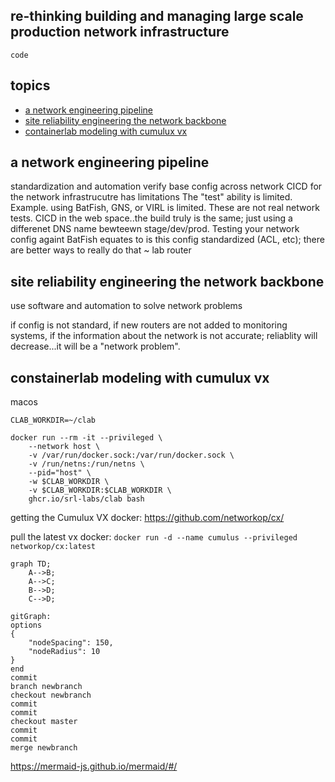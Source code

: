 ## re-thinking building and managing large scale production network infrastructure

`code`

## topics
* [a network engineering pipeline](#a-network-engineering-pipeline)
* [site reliability engineering the network backbone](#site-reliability-engineering-the-network-backbone)
* [containerlab modeling with cumulux vx](#containerlab-modeling-with-cumulus-vx)


## a network engineering pipeline
standardization and automation
verify base config across network
CICD for the network infrastrucutre has limitations
The "test" ability is limited.   Example. using BatFish, GNS, or VIRL is limited.
These are not real network tests.
CICD in the web space..the build truly is the same; just using a differenet DNS name bewteewn stage/dev/prod.
Testing your network config againt BatFish equates to is this config standardized (ACL, etc); there are better ways to really do that ~ lab router


## site reliability engineering the network backbone
use software and automation to solve network problems

if config is not standard, if new routers are not added to monitoring systems, if the information about the network is not accurate; reliablity will decrease...it will be a "network problem". 

## constainerlab modeling with cumulux vx

macos

```
CLAB_WORKDIR=~/clab

docker run --rm -it --privileged \
    --network host \
    -v /var/run/docker.sock:/var/run/docker.sock \
    -v /run/netns:/run/netns \
    --pid="host" \
    -w $CLAB_WORKDIR \
    -v $CLAB_WORKDIR:$CLAB_WORKDIR \
    ghcr.io/srl-labs/clab bash
```
getting the Cumulux VX docker:
https://github.com/networkop/cx/

pull the latest vx docker:
`docker run -d --name cumulus --privileged networkop/cx:latest`




```mermaid
graph TD;
    A-->B;
    A-->C;
    B-->D;
    C-->D;
```

```mermaid
gitGraph:
options
{
    "nodeSpacing": 150,
    "nodeRadius": 10
}
end
commit
branch newbranch
checkout newbranch
commit
commit
checkout master
commit
commit
merge newbranch
```

https://mermaid-js.github.io/mermaid/#/
